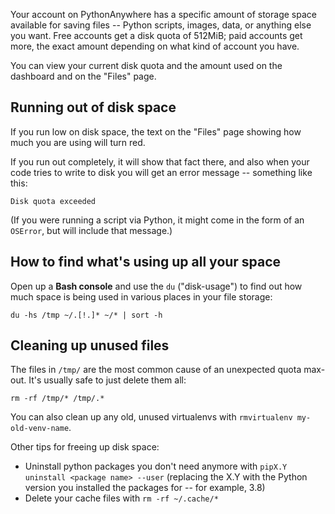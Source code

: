 <!--
.. title: Disk Quota
.. slug: DiskQuota
.. date: 2018-07-13
.. tags:
.. category:
.. link:
.. description:
.. type: text
-->

Your account on PythonAnywhere has a specific amount of storage space available
for saving files -- Python scripts, images, data, or anything else you want.
Free accounts get a disk quota of 512MiB; paid accounts get more, the exact
amount depending on what kind of account you have.

You can view your current disk quota and the amount used on the dashboard and on
the "Files" page.

## Running out of disk space

If you run low on disk space, the text on the "Files" page showing how much you
are using will turn red.

If you run out completely, it will show that fact there, and also when your code
tries to write to disk you will get an error message -- something like this:

    Disk quota exceeded

(If you were running a script via Python, it might come in the form of an
`OSError`, but will include that message.)


## How to find what's using up all your space

Open up a **Bash console** and use the `du` ("disk-usage") to find out how much space
is being used in various places in your file storage:

    du -hs /tmp ~/.[!.]* ~/* | sort -h


## Cleaning up unused files

The files in `/tmp/` are the most common cause of an unexpected quota max-out.
It's usually safe to just delete them all:

    rm -rf /tmp/* /tmp/.*

You can also clean up any old, unused virtualenvs with `rmvirtualenv my-old-venv-name`.

Other tips for freeing up disk space:

* Uninstall python packages you don't need anymore with `pipX.Y uninstall <package name> --user` (replacing the X.Y with the Python version you installed the packages for -- for example, 3.8)
* Delete your cache files with `rm -rf ~/.cache/*`

